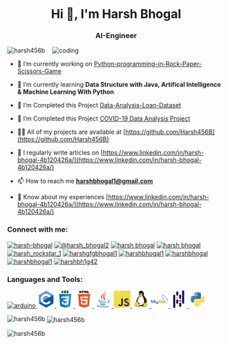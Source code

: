 <h1 align="center">Hi 👋, I'm Harsh Bhogal</h1>
<h3 align="center">AI-Engineer</h3>

<img align="right" alt="coding" width="400" src="https://i.pinimg.com/originals/54/e3/7d/54e37d8074ebcde1d96c77d7b2a7f310.gif">

<p align="left"> <img src="https://komarev.com/ghpvc/?username=harsh456b&label=Profile%20views&color=0e75b6&style=flat" alt="harsh456b" /> </p>

- 🔭 I’m currently working on [Python-programming-in-Rock-Paper-Scissors-Game](git@github.com:Harsh456B/Python-programming-in-Rock-Paper-Scissors-Game.git)

- 🌱 I’m currently learning **Data Structure with Java, Artifical Intelligence & Machine Learning With Python**

- 👯 I’m Completed this Project [Data-Analysis-Loan-Dataset](git@github.com:Harsh456B/Data-Analysis-Loan-Dataset.git)

- 👯 I’m Completed this Project [COVID-19 Data Analysis Project](https://github.com/Harsh456B/Python-programming-in-Rock-Paper-Scissors-Game.git)

- 👨‍💻 All of my projects are available at [https://github.com/Harsh456B](https://github.com/Harsh456B)

- 📝 I regularly write articles on [https://www.linkedin.com/in/harsh-bhogal-4b120426a/](https://www.linkedin.com/in/harsh-bhogal-4b120426a/)

- 📫 How to reach me **harshbhogal1@gmail.com**

- 📄 Know about my experiences [https://www.linkedin.com/in/harsh-bhogal-4b120426a/](https://www.linkedin.com/in/harsh-bhogal-4b120426a/)

<h3 align="left">Connect with me:</h3>
<p align="left">
<a href="https://codepen.io/harsh-bhogal" target="blank"><img align="center" src="https://raw.githubusercontent.com/rahuldkjain/github-profile-readme-generator/master/src/images/icons/Social/codepen.svg" alt="harsh-bhogal" height="30" width="40" /></a>
<a href="https://twitter.com/@harsh_bhogal2" target="blank"><img align="center" src="https://raw.githubusercontent.com/rahuldkjain/github-profile-readme-generator/master/src/images/icons/Social/twitter.svg" alt="@harsh_bhogal2" height="30" width="40" /></a>
<a href="https://linkedin.com/in/harsh bhogal" target="blank"><img align="center" src="https://raw.githubusercontent.com/rahuldkjain/github-profile-readme-generator/master/src/images/icons/Social/linked-in-alt.svg" alt="harsh bhogal" height="30" width="40" /></a>
<a href="https://fb.com/harsh bhogal" target="blank"><img align="center" src="https://raw.githubusercontent.com/rahuldkjain/github-profile-readme-generator/master/src/images/icons/Social/facebook.svg" alt="harsh bhogal" height="30" width="40" /></a>
<a href="https://instagram.com/harsh_rockstar_1" target="blank"><img align="center" src="https://raw.githubusercontent.com/rahuldkjain/github-profile-readme-generator/master/src/images/icons/Social/instagram.svg" alt="harsh_rockstar_1" height="30" width="40" /></a>
<a href="https://www.codechef.com/users/harshgfgbhogal1" target="blank"><img align="center" src="https://cdn.jsdelivr.net/npm/simple-icons@3.1.0/icons/codechef.svg" alt="harshgfgbhogal1" height="30" width="40" /></a>
<a href="https://www.hackerrank.com/harshbhogal1" target="blank"><img align="center" src="https://raw.githubusercontent.com/rahuldkjain/github-profile-readme-generator/master/src/images/icons/Social/hackerrank.svg" alt="harshbhogal1" height="30" width="40" /></a>
<a href="https://www.leetcode.com/harshbhogal" target="blank"><img align="center" src="https://raw.githubusercontent.com/rahuldkjain/github-profile-readme-generator/master/src/images/icons/Social/leet-code.svg" alt="harshbhogal" height="30" width="40" /></a>
<a href="https://www.hackerearth.com/harshbhogal1" target="blank"><img align="center" src="https://raw.githubusercontent.com/rahuldkjain/github-profile-readme-generator/master/src/images/icons/Social/hackerearth.svg" alt="harshbhogal1" height="30" width="40" /></a>
<a href="https://auth.geeksforgeeks.org/user/harshbh1g42" target="blank"><img align="center" src="https://raw.githubusercontent.com/rahuldkjain/github-profile-readme-generator/master/src/images/icons/Social/geeks-for-geeks.svg" alt="harshbh1g42" height="30" width="40" /></a>
</p>

<h3 align="left">Languages and Tools:</h3>
<p align="left"> <a href="https://www.arduino.cc/" target="_blank" rel="noreferrer"> <img src="https://cdn.worldvectorlogo.com/logos/arduino-1.svg" alt="arduino" width="40" height="40"/> </a> <a href="https://www.cprogramming.com/" target="_blank" rel="noreferrer"> <img src="https://raw.githubusercontent.com/devicons/devicon/master/icons/c/c-original.svg" alt="c" width="40" height="40"/> </a> <a href="https://www.w3schools.com/css/" target="_blank" rel="noreferrer"> <img src="https://raw.githubusercontent.com/devicons/devicon/master/icons/css3/css3-original-wordmark.svg" alt="css3" width="40" height="40"/> </a> <a href="https://www.w3.org/html/" target="_blank" rel="noreferrer"> <img src="https://raw.githubusercontent.com/devicons/devicon/master/icons/html5/html5-original-wordmark.svg" alt="html5" width="40" height="40"/> </a> <a href="https://www.java.com" target="_blank" rel="noreferrer"> <img src="https://raw.githubusercontent.com/devicons/devicon/master/icons/java/java-original.svg" alt="java" width="40" height="40"/> </a> <a href="https://developer.mozilla.org/en-US/docs/Web/JavaScript" target="_blank" rel="noreferrer"> <img src="https://raw.githubusercontent.com/devicons/devicon/master/icons/javascript/javascript-original.svg" alt="javascript" width="40" height="40"/> </a> <a href="https://www.linux.org/" target="_blank" rel="noreferrer"> <img src="https://raw.githubusercontent.com/devicons/devicon/master/icons/linux/linux-original.svg" alt="linux" width="40" height="40"/> </a> <a href="https://www.mysql.com/" target="_blank" rel="noreferrer"> <img src="https://raw.githubusercontent.com/devicons/devicon/master/icons/mysql/mysql-original-wordmark.svg" alt="mysql" width="40" height="40"/> </a> <a href="https://pandas.pydata.org/" target="_blank" rel="noreferrer"> <img src="https://raw.githubusercontent.com/devicons/devicon/2ae2a900d2f041da66e950e4d48052658d850630/icons/pandas/pandas-original.svg" alt="pandas" width="40" height="40"/> </a> <a href="https://www.python.org" target="_blank" rel="noreferrer"> <img src="https://raw.githubusercontent.com/devicons/devicon/master/icons/python/python-original.svg" alt="python" width="40" height="40"/> </a> </p>

<p><img align="left" src="https://github-readme-stats.vercel.app/api/top-langs?username=harsh456b&show_icons=true&locale=en&layout=compact" alt="harsh456b" /></p>

<p>&nbsp;<img align="center" src="https://github-readme-stats.vercel.app/api?username=harsh456b&show_icons=true&locale=en" alt="harsh456b" /></p>

<p><img align="center" src="https://github-readme-streak-stats.herokuapp.com/?user=harsh456b&" alt="harsh456b" /></p>
